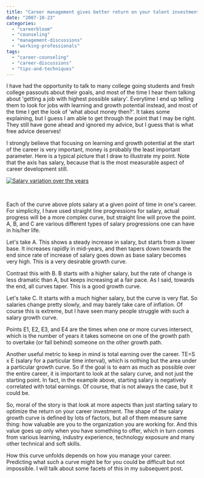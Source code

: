 ```yaml
---
title: "Career management gives better return on your talent investment"
date: "2007-10-23"
categories: 
  - "careerbloom"
  - "counseling"
  - "management-discussions"
  - "working-professionals"
tags: 
  - "career-counseling"
  - "career-discussions"
  - "tips-and-techniques"
---
```


I have had the opportunity to talk to many college going students and fresh college passouts about their goals, and most of the time I hear them talking about 'getting a job with highest possible salary'. Everytime I end up telling them to look for jobs with learning and growth potential instead, and most of the time I get the look of 'what about money then?'. It takes some explaining, but I guess I am able to get through the point that I may be right. They still have gone ahead and ignored my advice, but I guess that is what free advice deserves!

I strongly believe that focusing on learning and growth potential at the start of the career is very important, money is probably the least important parameter. Here is a typical picture that I draw to illustrate my point. Note that the axis has salary, because that is the most measurable aspect of career development still.

[![Salary variation over the years](images/salary-experience-graph.jpg)](http://careermanagement.files.wordpress.com/2007/10/salary-experience-graph.jpg "Salary variation over the years")

 

Each of the curve above plots salary at a given point of time in one's career. For simplicity, I have used straight line progressions for salary, actual progress will be a more complex curve, but straight line will prove the point. A, B, and C are various different types of salary progressions one can have in his/her life.

Let's take A. This shows a steady increase in salary, but starts from a lower base. It increases rapidly in mid-years, and then tapers down towards the end since rate of increase of salary goes down as base salary becomes very high. This is a very desirable growth curve.

Contrast this with B. B starts with a higher salary, but the rate of change is less dramatic than A, but keeps increasing at a fair pace. As I said, towards the end, all curves taper. This is a good growth curve.

Let's take C. It starts with a much higher salary, but the curve is very flat. So salaries change pretty slowly, and may barely take care of inflation. Of course this is extreme, but I have seen many people struggle with such a salary growth curve.

Points E1, E2, E3, and E4 are the times when one or more curves intersect, which is the number of years it takes someone on one of the growth path to overtake (or fall behind) someone on the other growth path.  

Another useful metric to keep in mind is total earning over the career. TE=S x E (salary for a particular time interval), which is nothing but the area under a particular growth curve. So if the goal is to earn as much as possible over the entire career, it is important to look at the salary curve, and not just the starting point. In fact, in the example above, starting salary is negatively correlated with total earnings. Of course, that is not always the case, but it could be.

So, moral of the story is that look at more aspects than just starting salary to optimize the return on your career investment. The shape of the salary growth curve is defined by lots of factors, but all of them measure same thing: how valuable are you to the organization you are working for. And this value goes up only when you have something to offer, which in turn comes from various learning, industry experience, technology exposure and many other technical and soft skills.

How this curve unfolds depends on how you manage your career. Predicting what such a curve might be for you could be difficult but not impossible. I will talk about some facets of this in my subsequent post.
